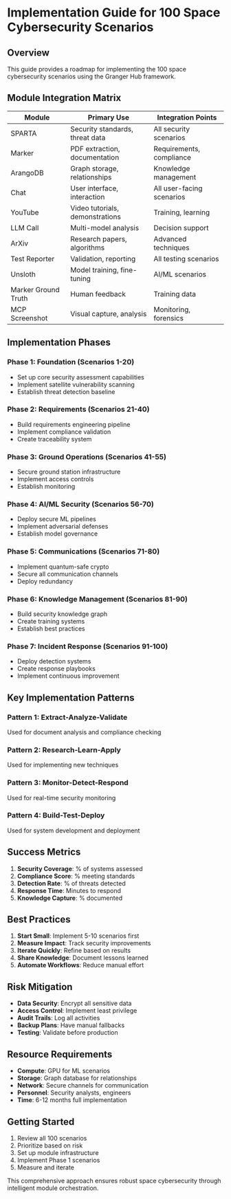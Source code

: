 # Implementation Guide for 100 Space Cybersecurity Scenarios

## Overview

This guide provides a roadmap for implementing the 100 space cybersecurity scenarios using the Granger Hub framework.

## Module Integration Matrix

| Module | Primary Use | Integration Points |
|--------|-------------|-------------------|
| SPARTA | Security standards, threat data | All security scenarios |
| Marker | PDF extraction, documentation | Requirements, compliance |
| ArangoDB | Graph storage, relationships | Knowledge management |
| Chat | User interface, interaction | All user-facing scenarios |
| YouTube | Video tutorials, demonstrations | Training, learning |
| LLM Call | Multi-model analysis | Decision support |
| ArXiv | Research papers, algorithms | Advanced techniques |
| Test Reporter | Validation, reporting | All testing scenarios |
| Unsloth | Model training, fine-tuning | AI/ML scenarios |
| Marker Ground Truth | Human feedback | Training data |
| MCP Screenshot | Visual capture, analysis | Monitoring, forensics |

## Implementation Phases

### Phase 1: Foundation (Scenarios 1-20)
- Set up core security assessment capabilities
- Implement satellite vulnerability scanning
- Establish threat detection baseline

### Phase 2: Requirements (Scenarios 21-40)
- Build requirements engineering pipeline
- Implement compliance validation
- Create traceability system

### Phase 3: Ground Operations (Scenarios 41-55)
- Secure ground station infrastructure
- Implement access controls
- Establish monitoring

### Phase 4: AI/ML Security (Scenarios 56-70)
- Deploy secure ML pipelines
- Implement adversarial defenses
- Establish model governance

### Phase 5: Communications (Scenarios 71-80)
- Implement quantum-safe crypto
- Secure all communication channels
- Deploy redundancy

### Phase 6: Knowledge Management (Scenarios 81-90)
- Build security knowledge graph
- Create training systems
- Establish best practices

### Phase 7: Incident Response (Scenarios 91-100)
- Deploy detection systems
- Create response playbooks
- Implement continuous improvement

## Key Implementation Patterns

### Pattern 1: Extract-Analyze-Validate

Used for document analysis and compliance checking

### Pattern 2: Research-Learn-Apply

Used for implementing new techniques

### Pattern 3: Monitor-Detect-Respond

Used for real-time security monitoring

### Pattern 4: Build-Test-Deploy

Used for system development and deployment

## Success Metrics

1. **Security Coverage**: % of systems assessed
2. **Compliance Score**: % meeting standards
3. **Detection Rate**: % of threats detected
4. **Response Time**: Minutes to respond
5. **Knowledge Capture**: % documented

## Best Practices

1. **Start Small**: Implement 5-10 scenarios first
2. **Measure Impact**: Track security improvements
3. **Iterate Quickly**: Refine based on results
4. **Share Knowledge**: Document lessons learned
5. **Automate Workflows**: Reduce manual effort

## Risk Mitigation

- **Data Security**: Encrypt all sensitive data
- **Access Control**: Implement least privilege
- **Audit Trails**: Log all activities
- **Backup Plans**: Have manual fallbacks
- **Testing**: Validate before production

## Resource Requirements

- **Compute**: GPU for ML scenarios
- **Storage**: Graph database for relationships
- **Network**: Secure channels for communication
- **Personnel**: Security analysts, engineers
- **Time**: 6-12 months full implementation

## Getting Started

1. Review all 100 scenarios
2. Prioritize based on risk
3. Set up module infrastructure
4. Implement Phase 1 scenarios
5. Measure and iterate

This comprehensive approach ensures robust space cybersecurity through intelligent module orchestration.
